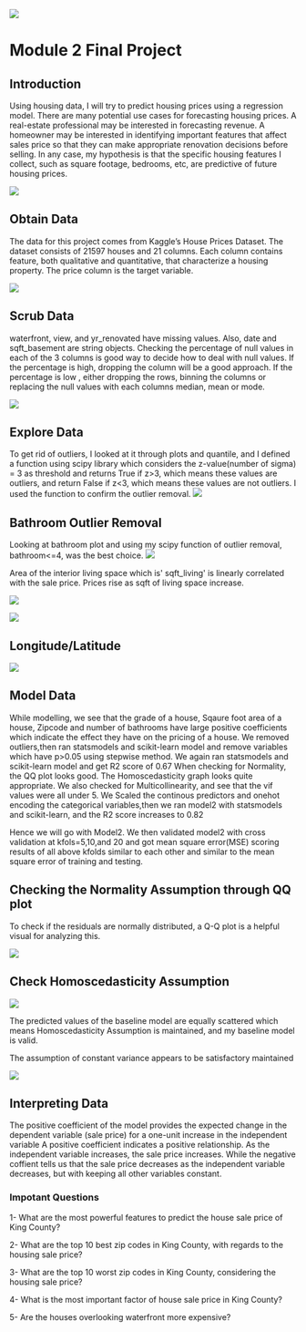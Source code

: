 ![](images/kinghouse.jpg)
# Module 2 Final Project


## Introduction

Using housing data, I will try to predict housing prices using a regression model. There are many potential use cases for forecasting housing prices. A real-estate professional may be interested in forecasting revenue. A homeowner may be interested in identifying important features that affect sales price so that they can make appropriate renovation decisions before selling. In any case, my hypothesis is that the specific housing features I collect, such as square footage, bedrooms, etc, are predictive of future housing prices.


![](images/osemn.png)

## Obtain Data
The data for this project comes from Kaggle’s House Prices Dataset. The dataset consists of 21597 houses and 21 columns. Each column contains feature, both qualitative and quantitative, that characterize a housing property. The price column is the target variable.


![](images/databefore.png)
## Scrub Data
waterfront, view, and yr_renovated have missing values. Also, date and sqft_basement are string objects. Checking the percentage of null values in each of the 3 columns is good way to decide how to deal with null values. If the percentage is high, dropping the column will be a good approach. If the percentage is low , either dropping the rows, binning the columns or replacing the null values with each columns median, mean or mode.

![](images/caterogic.png)

## Explore Data

To get rid of outliers, I looked at it through plots and quantile, and I  defined a function using scipy library which considers the z-value(number of sigma) = 3 as threshold and returns True if z>3, which means these values are outliers, and return False if z<3, which means these values are not outliers. I used the function to confirm the outlier removal.
![](images/outliersremoved.png)

## Bathroom Outlier Removal
Looking at bathroom plot and using my scipy function of outlier removal, bathroom<=4, was the best choice.
![](images/bathroom.png)

Area of the interior living space which is' sqft_living' is linearly correlated with the sale price. Prices rise as sqft of living space increase.

![](images/sqftliving.png)

![](images/download(1).png)

## Longitude/Latitude

![](images/longlat.png)


## Model Data

While modelling, we see that the grade of a house, Sqaure foot area of a house, Zipcode and number of bathrooms have large positive coefficients which indicate the effect they have on the pricing of a house. We removed outliers,then ran statsmodels and scikit-learn model and remove variables which have p>0.05 using stepwise method. We again ran statsmodels and scikit-learn model and get R2 score of 0.67 When checking for Normality, the QQ plot looks good. The Homoscedasticity graph looks quite appropriate. We also checked for Multicollinearity, and see that the vif values were all under 5. We Scaled the continous predictors and onehot encoding the categorical variables,then we ran model2 with statsmodels and scikit-learn, and the R2 score increases to 0.82

Hence we will go with Model2. We then validated model2 with cross validation at kfols=5,10,and 20 and got mean square error(MSE) scoring results of all above kfolds similar to each other and similar to the mean square error of training and testing.

##  Checking the Normality Assumption through QQ plot
To check if the residuals are normally distributed, a Q-Q plot is a helpful visual for analyzing this.

![](images/qqplot.png)

## Check Homoscedasticity Assumption

![](images/predictresidual.png)

The predicted values of the baseline model are equally scattered which means Homoscedasticity Assumption is maintained, and my baseline model is valid.

The assumption of constant variance appears to be satisfactory maintained

![](images/truepredictfit.png)

## Interpreting Data
The positive coefficient of the model provides the expected change in the dependent variable (sale price) for a one-unit increase in the independent variable A positive coefficient indicates a positive relationship. As the independent variable increases, the sale price increases. While the negative coffient tells us that the sale price decreases as the independent variable decreases, but with keeping all other variables constant.

### Impotant Questions

1- What are the most powerful features to predict the house sale price of King County?

2- What are the top 10 best zip codes in King County, with regards to the housing sale price?

3- What are the top 10 worst zip codes in King County, considering the housing sale price?

4- What is the most important factor of house sale price in King County?

5- Are the houses overlooking waterfront more expensive?


